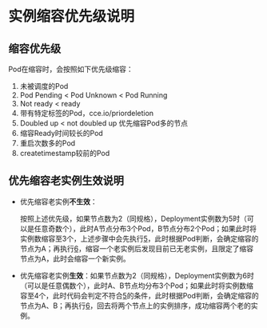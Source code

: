 # 实例缩容优先级说明<a name="cce_10_0366"></a>

## 缩容优先级<a name="section11633185245119"></a>

Pod在缩容时，会按照如下优先级缩容：

1.  未被调度的Pod
2.  Pod Pending < Pod Unknown < Pod Running
3.  Not ready < ready
4.  带有特定标签的Pod，cce.io/priordeletion
5.  <a name="li1169032015413"></a>Doubled up < not doubled up 优先缩容Pod多的节点
6.  <a name="li942035615548"></a>缩容Ready时间较长的Pod
7.  重启次数多的Pod
8.  createtimestamp较前的Pod

## 优先缩容老实例生效说明<a name="section4910128932"></a>

-   优先缩容老实例**不生效**：

    按照上述优先级，如果节点数为2（同规格），Deployment实例数为5时（可以是任意奇数个），此时A节点分布3个Pod，B节点分布2个Pod；如果此时将实例数缩容至3个，上述步骤中会先执行[5](#li1169032015413)，此时根据Pod判断，会确定缩容的节点为A；再执行[6](#li942035615548)，缩容一个老实例后发现目前已无老实例，且限定了缩容节点为A，此时会缩容一个新实例。

-   优先缩容老实例**生效**：如果节点数为2（同规格），Deployment实例数为6时（可以是任意偶数个），此时A、B节点均分布3个Pod；如果此时将实例数缩容至4个，此时代码会判定不符合[5](#li1169032015413)的条件，此时根据Pod判断，会确定缩容的节点为A、B；再执行[6](#li942035615548)，回去将两个节点上的实例排序，成功缩容两个老的实例。


